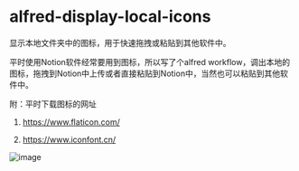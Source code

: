 # alfred-display-local-icons
显示本地文件夹中的图标，用于快速拖拽或粘贴到其他软件中。

平时使用Notion软件经常要用到图标，所以写了个alfred workflow，调出本地的图标，拖拽到Notion中上传或者直接粘贴到Notion中，当然也可以粘贴到其他软件中。

附：平时下载图标的网址

1. https://www.flaticon.com/

2. https://www.iconfont.cn/

![image](icon-select-by-alfred.jpg)

